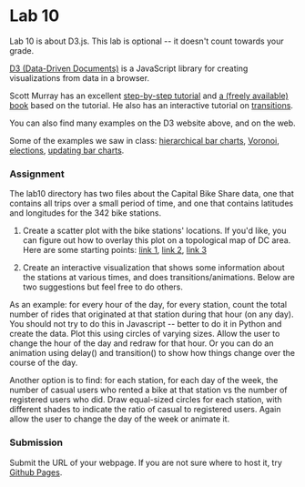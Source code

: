 # Lab 10

Lab 10 is about D3.js. This lab is optional -- it doesn't count towards your grade.

[D3 (Data-Driven Documents)](http://d3js.org/) is a JavaScript library for creating visualizations from data in a browser.

Scott Murray has an excellent [step-by-step tutorial](http://alignedleft.com/tutorials/d3) and [a (freely available) book](http://chimera.labs.oreilly.com/books/1230000000345/) 
based on the tutorial. He also has an interactive tutorial on [transitions](http://alignedleft.com/projects/2014/easy-as-pi/).

You can also find many examples on the D3 website above, and on the web.

Some of the examples we saw in class: [hierarchical bar charts](http://bl.ocks.org/mbostock/1283663), [Voronoi](http://bl.ocks.org/mbostock/4060366), [elections](http://www.nytimes.com/interactive/2012/11/11/sunday-review/counties-moving.html), [updating bar charts](http://examples.oreilly.com/0636920026938/chapter_09/29_dynamic_labels.html).

### Assignment

The lab10 directory has two files about the Capital Bike Share data, one that contains all trips over a small period of time, and one that contains latitudes and longitudes
for the 342 bike stations.

1. Create a scatter plot with the bike stations' locations. If you'd like, you can figure out how to overlay this plot on a topological map of DC area. Here are some
starting points: [link 1](http://bl.ocks.org/phil-pedruco/7745589), [link 2](http://www.maori.geek.nz/post/d3_js_geo_fun), [link
3](http://www.d3noob.org/2013/03/a-simple-d3js-map-explained.html)

1. Create an interactive visualization that shows some information about the stations at various times, and does transitions/animations. Below are two suggestions but feel free to do others. 

As an example: for every hour of the day, for every station, count
the total number of rides that originated at that station during that hour (on any day). You should not try to do this in Javascript -- better to do it in Python and create
the data. Plot this using circles of varying sizes. Allow the user to change the hour of the day and redraw for that hour. Or you can do an animation using delay() and
transition() to show how things change over the course of the day.

Another option is to find: for each station, for each day of the week, the number of casual users who rented a bike at that station vs the number of registered users who
did. Draw equal-sized circles for each station, with different shades to indicate the ratio of casual to registered users. Again allow the user to change the day of the week
or animate it.


### Submission

Submit the URL of your webpage. If you are not sure where to host it, try [Github Pages](https://pages.github.com/).
